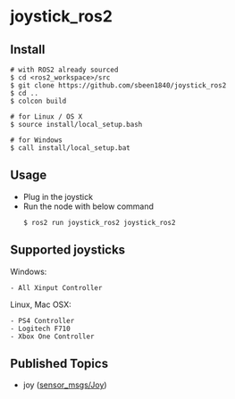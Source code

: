 # joystick_ros2

## Install
```
# with ROS2 already sourced
$ cd <ros2_workspace>/src
$ git clone https://github.com/sbeen1840/joystick_ros2
$ cd ..
$ colcon build

# for Linux / OS X
$ source install/local_setup.bash

# for Windows
$ call install/local_setup.bat
```

## Usage
- Plug in the joystick
- Run the node with below command
    ```
    $ ros2 run joystick_ros2 joystick_ros2
    ``` 

## Supported joysticks
Windows:

    - All Xinput Controller

Linux, Mac OSX:

    - PS4 Controller
    - Logitech F710
    - Xbox One Controller

## Published Topics
- joy ([sensor_msgs/Joy](https://github.com/ros2/common_interfaces/blob/master/sensor_msgs/msg/Joy.msg))


